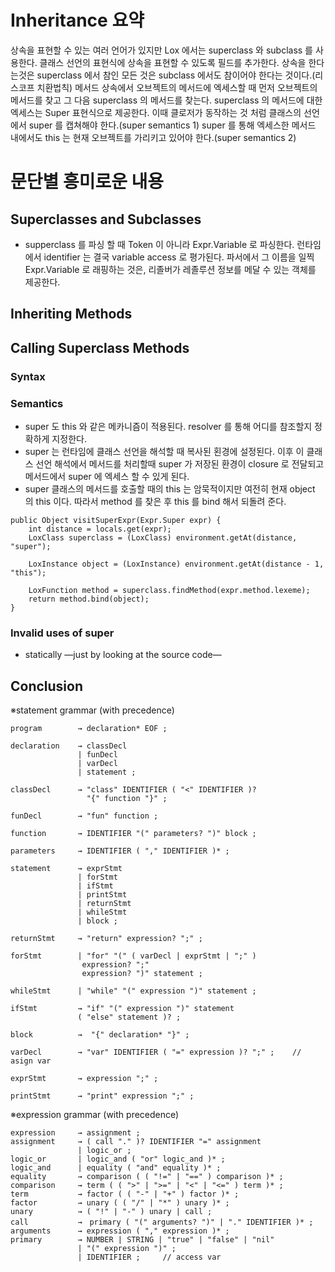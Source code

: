 # Inheritance 요약
상속을 표현할 수 있는 여러 언어가 있지만 Lox 에서는 superclass 와 subclass 를 사용한다.
클래스 선언의 표현식에 상속을 표현할 수 있도록 필드를 추가한다.
상속을 한다는것은 superclass 에서 참인 모든 것은 subclass 에서도 참이어야 한다는 것이다.(리스코프 치환법칙)
메서드 상속에서 오브젝트의 메서드에 엑세스할 때 먼저 오브젝트의 메서드를 찾고 그 다음 superclass 의 메서드를 찾는다.
superclass 의 메서드에 대한 엑세스는 Super 표현식으로 제공한다. 
이때 클로저가 동작하는 것 처럼 클래스의 선언에서 super 를 캡쳐해야 한다.(super semantics 1)
super 를 통해 엑세스한 메서드 내에서도 this 는 현재 오브젝트를 가리키고 있어야 한다.(super semantics 2)

# 문단별 흥미로운 내용
## Superclasses and Subclasses
- supperclass 를 파싱 할 때 Token 이 아니라 Expr.Variable 로 파싱한다. 런타임에서 identifier 는 결국 variable access 로 평가된다. 파서에서 그 이름을 일찍 Expr.Variable 로 래핑하는 것은, 리졸버가 레졸루션 정보를 메달 수 있는 객체를 제공한다.  
## Inheriting Methods
## Calling Superclass Methods
### Syntax
### Semantics
- super 도 this 와 같은 메카니즘이 적용된다. resolver 를 통해 어디를 참조할지 정확하게 지정한다.
- super 는 런타임에 클래스 선언을 해석할 때 복사된 횐경에 설정된다. 이후 이 클래스 선언 해석에서 메서드를 처리할때 super 가 저장된 환경이 closure 로 전달되고 메서드에서 super 에 엑세스 할 수 있게 된다.    
- super 클래스의 메서드를 호출할 때의 this 는 암묵적이지만 여전히 현재 object 의 this 이다. 따라서 method 를 찾은 후 this 를 bind 해서 되돌려 준다.
```
public Object visitSuperExpr(Expr.Super expr) {
    int distance = locals.get(expr);
    LoxClass superclass = (LoxClass) environment.getAt(distance, "super");

    LoxInstance object = (LoxInstance) environment.getAt(distance - 1, "this");

    LoxFunction method = superclass.findMethod(expr.method.lexeme);
    return method.bind(object);
}
```
### Invalid uses of super
- statically —just by looking at the source code—
## Conclusion


※statement grammar (with precedence)
```
program        → declaration* EOF ;

declaration    → classDecl 
               | funDecl 
               | varDecl
               | statement ;

classDecl      → "class" IDENTIFIER ( "<" IDENTIFIER )?
                 "{" function "}" ; 

funDecl        → "fun" function ;

function       → IDENTIFIER "(" parameters? ")" block ;

parameters     → IDENTIFIER ( "," IDENTIFIER )* ; 

statement      → exprStmt
               | forStmt
               | ifStmt
               | printStmt
               | returnStmt
               | whileStmt
               | block ;
               
returnStmt     → "return" expression? ";" ;
               
forStmt        | "for" "(" ( varDecl | exprStmt | ";" )
                expression? ";"
                expression? ")" statement ;
               
whileStmt      | "while" "(" expression ")" statement ;
               
ifStmt         → "if" "(" expression ")" statement
               ( "else" statement )? ;               
               
block          →  "{" declaration* "}" ;               
               
varDecl        → "var" IDENTIFIER ( "=" expression )? ";" ;    // asign var

exprStmt       → expression ";" ;

printStmt      → "print" expression ";" ;
```

※expression grammar (with precedence)
```
expression     → assignment ;
assignment     → ( call "." )? IDENTIFIER "=" assignment
               | logic_or ;
logic_or       | logic_and ( "or" logic_and )* ;
logic_and      | equality ( "and" equality )* ;                
equality       → comparison ( ( "!=" | "==" ) comparison )* ;
comparison     → term ( ( ">" | ">=" | "<" | "<=" ) term )* ;
term           → factor ( ( "-" | "+" ) factor )* ;
factor         → unary ( ( "/" | "*" ) unary )* ;
unary          → ( "!" | "-" ) unary | call ;
call           →　primary ( "(" arguments? ")" | "." IDENTIFIER )* ;
arguments      → expression ( "," expression )* ;
primary        → NUMBER | STRING | "true" | "false" | "nil"
               | "(" expression ")" ;
               | IDENTIFIER ;     // access var
               
```